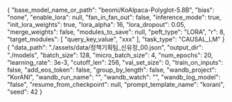 {
  "base_model_name_or_path": "beomi/KoAlpaca-Polyglot-5.8B",
  "bias": "none",
  "enable_lora": null,
  "fan_in_fan_out": false,
  "inference_mode": true,
  "init_lora_weights": true,
  "lora_alpha": 16,
  "lora_dropout": 0.05,
  "merge_weights": false,
  "modules_to_save": null,
  "peft_type": "LORA",
  "r": 8,
  "target_modules": [
    "query_key_value",
    "xxx"
  ],
  "task_type": "CAUSAL_LM"
}
{
  "data_path": "./assets/data/정책기획팀_신유정_00.json",
  "output_dir": "./models",
  "batch_size": 128,
  "micro_batch_size": 4,
  "num_epochs": 20,
  "learning_rate": 3e-3,
  "cutoff_len": 256,
  "val_set_size": 0,
  "train_on_inputs": false,
  "add_eos_token": false,
  "group_by_length": false,
  "wandb_project": "KorANI",
  "wandb_run_name": "",
  "wandb_watch": "",
  "wandb_log_model": "false",
  "resume_from_checkpoint": null,
  "prompt_template_name": "korani",
  "seed": 42
}
